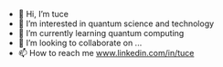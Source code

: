 - 👋 Hi, I’m tuce
- 👀 I’m interested in quantum science and technology
- 🌱 I’m currently learning quantum computing
- 💞️ I’m looking to collaborate on ...
- 📫 How to reach me www.linkedin.com/in/tuce

<!---
tucecarki/tucecarki is a ✨ special ✨ repository because its `README.md` (this file) appears on your GitHub profile.
You can click the Preview link to take a look at your changes.
--->
